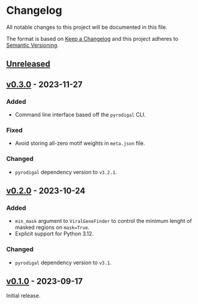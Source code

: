 # Changelog
All notable changes to this project will be documented in this file.

The format is based on [Keep a Changelog](http://keepachangelog.com/en/1.0.0/)
and this project adheres to [Semantic Versioning](http://semver.org/spec/v2.0.0.html).

## [Unreleased]
[Unreleased]: https://github.com/althonos/pyrodigal-gv/compare/v0.3.0...HEAD


## [v0.3.0] - 2023-11-27
[v0.3.0]: https://github.com/althonos/pyrodigal-gv/compare/v0.2.0...v0.3.0

### Added
- Command line interface based off the `pyrodigal` CLI. 

### Fixed
- Avoid storing all-zero motif weights in `meta.json` file.

### Changed
- `pyrodigal` dependency version to `v3.2.1`.



## [v0.2.0] - 2023-10-24
[v0.2.0]: https://github.com/althonos/pyrodigal-gv/compare/v0.1.0...v0.2.0

### Added
- `min_mask` argument to `ViralGeneFinder` to control the minimum lenght of masked regions on `mask=True`.
- Explicit support for Python 3.12.

### Changed
- `pyrodigal` dependency version to `v3.1`.


## [v0.1.0] - 2023-09-17
[v0.1.0]: https://github.com/althonos/pyrodigal-gv/compare/13f7fb0...v0.1.0

Initial release.
